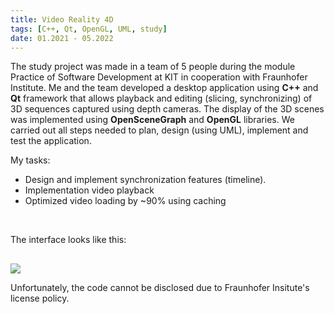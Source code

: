 ```yaml
---
title: Video Reality 4D
tags: [C++, Qt, OpenGL, UML, study]
date: 01.2021 - 05.2022
---
```

The study project was made in a team of 5 people during the module Practice of Software Development at KIT in cooperation with Fraunhofer Institute. 
Me and the team developed a desktop application using __C++__ and __Qt__ framework that allows playback and editing (slicing, synchronizing) of 3D sequences captured using depth cameras. The display of the 3D scenes was implemented using __OpenSceneGraph__ and __OpenGL__ libraries.
We carried out all steps needed to plan, design (using UML), implement and test the application. 

My tasks:
- Design and implement synchronization features (timeline). 
- Implementation video playback
- Optimized video loading by ~90% using caching

<br/>

The interface looks like this:

<img src="/images/vr4d-gui.png" style="margin-top:1rem"/>

<br/>


Unfortunately, the code cannot be disclosed due to Fraunhofer Insitute's license policy.